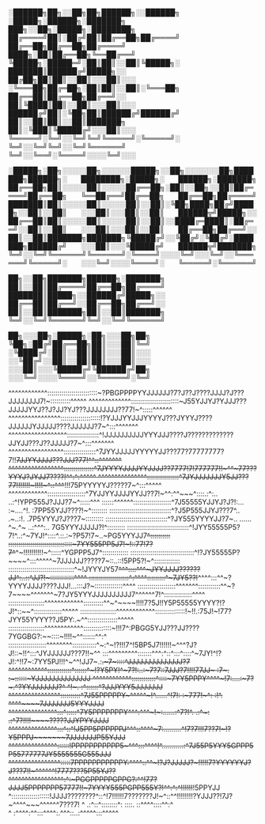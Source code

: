 
░██████╗██╗░░██╗██╗██████╗░░██████╗  ░█████╗░██████╗░███████╗  ███╗░░██╗░█████╗░████████╗
██╔════╝██║░██╔╝██║██╔══██╗██╔════╝  ██╔══██╗██╔══██╗██╔════╝  ████╗░██║██╔══██╗╚══██╔══╝
╚█████╗░█████═╝░██║██║░░██║╚█████╗░  ███████║██████╔╝█████╗░░  ██╔██╗██║██║░░██║░░░██║░░░
░╚═══██╗██╔═██╗░██║██║░░██║░╚═══██╗  ██╔══██║██╔══██╗██╔══╝░░  ██║╚████║██║░░██║░░░██║░░░
██████╔╝██║░╚██╗██║██████╔╝██████╔╝  ██║░░██║██║░░██║███████╗  ██║░╚███║╚█████╔╝░░░██║░░░
╚═════╝░╚═╝░░╚═╝╚═╝╚═════╝░╚═════╝░  ╚═╝░░╚═╝╚═╝░░╚═╝╚══════╝  ╚═╝░░╚══╝░╚════╝░░░░╚═╝░░░

░█████╗░██╗░░░░░██╗░░░░░░█████╗░░██╗░░░░░░░██╗███████╗██████╗░  ████████╗░█████╗░  ██████╗░███████╗
██╔══██╗██║░░░░░██║░░░░░██╔══██╗░██║░░██╗░░██║██╔════╝██╔══██╗  ╚══██╔══╝██╔══██╗  ██╔══██╗██╔════╝
███████║██║░░░░░██║░░░░░██║░░██║░╚██╗████╗██╔╝█████╗░░██║░░██║  ░░░██║░░░██║░░██║  ██████╦╝█████╗░░
██╔══██║██║░░░░░██║░░░░░██║░░██║░░████╔═████║░██╔══╝░░██║░░██║  ░░░██║░░░██║░░██║  ██╔══██╗██╔══╝░░
██║░░██║███████╗███████╗╚█████╔╝░░╚██╔╝░╚██╔╝░███████╗██████╔╝  ░░░██║░░░╚█████╔╝  ██████╦╝███████╗
╚═╝░░╚═╝╚══════╝╚══════╝░╚════╝░░░░╚═╝░░░╚═╝░░╚══════╝╚═════╝░  ░░░╚═╝░░░░╚════╝░  ╚═════╝░╚══════╝

██╗░░██╗███████╗██████╗░███████╗
██║░░██║██╔════╝██╔══██╗██╔════╝
███████║█████╗░░██████╔╝█████╗░░
██╔══██║██╔══╝░░██╔══██╗██╔══╝░░
██║░░██║███████╗██║░░██║███████╗
╚═╝░░╚═╝╚══════╝╚═╝░░╚═╝╚══════╝




██╗░░░██╗░█████╗░██╗░░░██╗██╗
╚██╗░██╔╝██╔══██╗██║░░░██║╚═╝
░╚████╔╝░██║░░██║██║░░░██║░░░
░░╚██╔╝░░██║░░██║██║░░░██║░░░
░░░██║░░░╚█████╔╝╚██████╔╝██╗
░░░╚═╝░░░░╚════╝░░╚═════╝░╚═╝

^^^^^^^^^^^^:::::::::::::::::::::::::~?PBGPPPPYYJJJJJJ?7?J??J????JJJJ?J???JJJJJJJJ7!~::::::::::^^^^^
^^^^^^^^^^^^^::::::::::::::::::::::::~J55YJJYJ?YJJJ???JJJJJYYJ??J?JJ?YJ???JJJJJJJJ??77!~^:::::^^^^^^
^^^^^^^^^^^^^^^^::::::::::::::::::::!?YJJJYYJJJYYYYJ???JYYYJ????JJJJJJYJJJJJ????JJJJJJ?7~^:::^^^^^^^
^^^^^^^^^^^^^^^^^^::::::::::::::::^!JJJJJJJJJJYYYJJJ????J?????????????JJYJJ???J??JJJJJ?7~^:::^^^^^^^
^^^^^^^^^^^^^^^^^::::::::::::::::^7JYYJJJJJYYYYYJJ???77?77777777?7!!~~7JJYYJJJJ???JJJ?77!^^::^^^^^^^
^^^^^^^^^^^^^^^^^:::::::::::::::^7JYYYYJJJJYYJJJJ??7777!7!777777!!~^^~77???YYYJ?JYJJ7????!^^:^:^^^^^
^^^^^^^^^^^^^^^::::::::::::::::^7JYJJJJJJJY5JJ???77!!!!!!!~!!!!~^::^^^~~!!!75PYYYYYJ?????7~^:::^^^^^
^^^^^^^^^^^^:::::::::::::::::::^7YJJYYJJJJYYJJ??7!~^^:^^~~~^::::.:^:..  ..:^!YPP555J?JJJ?7~^:::::^^^
::::::^^^^^^:::::::::::::::::::^7J55555YJJYJ?J?!:...      :~....^!.         :7PP55YJJ????!~^::::::::
:::::::::::::::::::::::::::::::^?J5P555JJYJ???7^..         .~..:!.          .7P5YYYJ?J???7~:::::::::
:::::::::::::::::::::::::::::::^?JY555YYYYJJ?7~..   ......  ^~.^~ ..:^^^:..  7G5YYYJJJJJ?!^:::::::::
:::::::::::::::::::::::::::::::^!JYY55555P5?7!^..:^~7YJ!^::::^.::.:~?P57!7~..~PG5YYYJJ7~~^::::::::::
::::::::::::::::::::::::::::::::~7YY555PP5J7!~!::77!7?7^~~^~!!!!!!!!!!~^:::::^YGPPP5J7^:::::::::::::
::::::::::::::::::::::::::::::::^!?JY55555P?~~~~^:::^^^^^~7JJJJJJ?????7~::..::!5PP5?!~^:::::::::::::
:::::::::::::::::::::::::::::::::^~!JYYYJY57~~^^^::::^^^~JYYJJJJ??????JJ^:..::^JJ?!~::::::::::::^^^^
::::::::::::::::::::^:^^^^:::::::::^~7JY5??!~~^^^^:::^^~?YYYYJJJJ????JJJ!...:::J?~::::::::::::::^^^^
:::::::::::::::::::^^^^^^^:::::::::::^^~?7~~~~^^^^^^^~7?JY5YYYJJJJJJJJJJ7^^^^^^7!^::::::::::::::^^^^
::::::::::::::::::^^^^^^^^^^^^::::::::::^^~^~~~~!!!!7?5J!!Y5P55555YYYY?!?J!^::~~^::::::::::::::^^^^^
::::::::::::::::::^^^^^^^^^^^^:::::::::::::::!~!!.:75J!~!77?JYY55YYYY??J5PY:.~^^:::::::::::::::^^^^^
::::::::::::::::::^^^^^^^^^^^^::::::::::::::~!!!7^:PBGG5YJJ???JJ????7YGGBG?:~~::::~!!!!~^^::::::^^:^
:::::::::::::::::::^^^^^^^^::::::::::::^~:^~!?!!!7^!5BP5J7!!!!!!~^^^?J?J!::~!!^:::^JYJJJJJJ???7!!~^^
:::^^^^^^^^^:::::::^^^:^::^:::^::::^~7JY!^!?J!:^!!7~:7YY5PJ!!!^~^^!JJ7~.:~~.~7~::::^JJJJJJJJJJJJJJ?7
^^^^^^^^^^^^::::::::::::^::::::^~!?Y5PY!^~7?!:..:~7?7::7JJJ?7!!!!77JJ~ :7~. :~::::::~YJJJJJJJJJJJJJJ
^^^^^^^^^^^^::::::::::::^::::~7YY5PPPY^^^^~!7:....:~7?~.^?YYJJJJJJJ?^ ^!~.  :^::::::^?JJJYYY5JJJJJJJ
^^^^^^^^^^^^^^^^::::::::::^7J55PPPPPY~^^^^^~!^......^!7!: :~777!~^:  :!^.   ^^^^~~~~7JJJJJJJ5YYYJJJJ
^^^^^^^^^^^^^^^:::^:::::^7Y5PPPPPPPY^^^:^^^~!~:......:^7?!^.      .:^~: .:^7?!!!!~~~~?????JJYPYYJJJJ
^^^^^^^^^^^^^^^:::^::^!J5PP5PPPPPPJ^^^::^^^^~7:.........^!7?7!!!7??7!~!?Y5PPPJ~~~~~~~7JJJJJJJP55YJJJ
^^^^^^^^^^^^^^^::::::!PPPPPPPPPPP5~^^^:::^^^^!^...........:^7J55P5YYY5GPPP5P55777777JY5555555G555JJJ
^^^^^^^^^^^^^^^^:::::7PPPPPPPPPPPY:^^^^::^^~!?J?JJJJJ?~!!!!!7?YYYYYYJ?J???7!!~^^^^^^!7777???5P55YJ??
^^^^^^^^^^^^^^^^^:^:~PGGPPPPPGPPG?:^^!77?JJJJ5PPPPPPP57777!!~7YYYY555PGPP555Y?!^^:^:^!!!!!!~~!5PPYJJ
^:::::::::::::::::::!JJJJ????????^::^!7!!!!!!7???????J!~^::^^!!!!!!!!?YJJJ??!7J?~^^^^~~~^^^^^^7???7!
^                              .:^::^::::::::^: ::::.  ::^^^^::::^^:^                               
^                              :^^^^:^^:::^^^^:.^^^::..:^^^^^:::^^^^^                               
